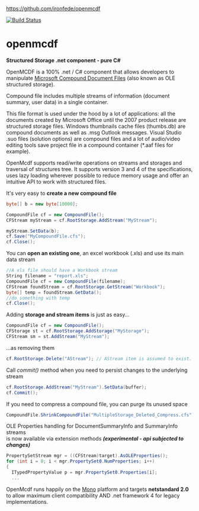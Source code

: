 https://github.com/ironfede/openmcdf

[![Build Status](https://fb8.visualstudio.com/Openmcdf/_apis/build/status/Openmcdf-CI?branchName=master)](https://fb8.visualstudio.com/Openmcdf/_build/latest?definitionId=1&branchName=master)

# openmcdf
**Structured Storage .net component - pure C#**

OpenMCDF is a 100% .net / C# component that allows developers to manipulate [Microsoft Compound Document Files](https://msdn.microsoft.com/en-us/library/dd942138.aspx) (also known as OLE structured storage). 

Compound file includes multiple streams of information (document summary, user data) in a single container. 

This file format is used under the hood by a lot of applications: all the documents created by Microsoft Office until the 2007 product release are structured storage files. Windows thumbnails cache files (thumbs.db) are compound documents as well as .msg Outlook messages. Visual Studio .suo files (solution options) are compound files and a lot of audio/video editing tools save project file in a compound container (*.aaf files for example).

OpenMcdf supports read/write operations on streams and storages and traversal of structures tree. It supports version 3 and 4 of the specifications, uses lazy loading wherever possible to reduce memory usage and offer an intuitive API to work with structured files.


It's very easy to **create a new compound file**

```C#
byte[] b = new byte[10000];

CompoundFile cf = new CompoundFile();
CFStream myStream = cf.RootStorage.AddStream("MyStream");

myStream.SetData(b);
cf.Save("MyCompoundFile.cfs");
cf.Close();
```

You can **open an existing one**, an excel workbook (.xls) and use its main data stream

```C#
//A xls file should have a Workbook stream
String filename = "report.xls";
CompoundFile cf = new CompoundFile(filename);
CFStream foundStream = cf.RootStorage.GetStream("Workbook");
byte[] temp = foundStream.GetData();
//do something with temp
cf.Close();
```

Adding **storage and stream items** is just as easy...

```C#
CompoundFile cf = new CompoundFile();
CFStorage st = cf.RootStorage.AddStorage("MyStorage");
CFStream sm = st.AddStream("MyStream");
```
...as removing them

```C#
cf.RootStorage.Delete("AStream"); // AStream item is assumed to exist.
```

Call *commit()* method when you need to persist changes to the underlying stream

```C#
cf.RootStorage.AddStream("MyStream").SetData(buffer);
cf.Commit();
```

If you need to compress a compound file, you can purge its unused space

```C#
CompoundFile.ShrinkCompoundFile("MultipleStorage_Deleted_Compress.cfs"); 
```

OLE Properties handling for DocumentSummaryInfo and SummaryInfo streams  
is now available via extension methods ***(experimental - api subjected to changes)***

```C#
PropertySetStream mgr = ((CFStream)target).AsOLEProperties();
for (int i = 0; i < mgr.PropertySet0.NumProperties; i++)
{
  ITypedPropertyValue p = mgr.PropertySet0.Properties[i];
  ...
```

OpenMcdf runs happily on the [Mono](http://www.mono-project.com/) platform and targets **netstandard 2.0** to allow maximum client compatibility AND .net framework 4 for legacy implementations.
